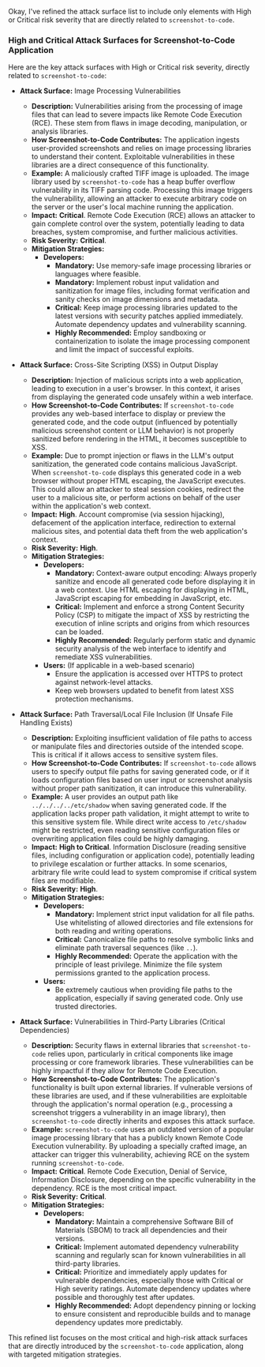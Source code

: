 Okay, I've refined the attack surface list to include only elements with High or Critical risk severity that are directly related to `screenshot-to-code`.

### High and Critical Attack Surfaces for Screenshot-to-Code Application

Here are the key attack surfaces with High or Critical risk severity, directly related to `screenshot-to-code`:

*   **Attack Surface:** Image Processing Vulnerabilities
    *   **Description:** Vulnerabilities arising from the processing of image files that can lead to severe impacts like Remote Code Execution (RCE). These stem from flaws in image decoding, manipulation, or analysis libraries.
    *   **How Screenshot-to-Code Contributes:** The application ingests user-provided screenshots and relies on image processing libraries to understand their content. Exploitable vulnerabilities in these libraries are a direct consequence of this functionality.
    *   **Example:** A maliciously crafted TIFF image is uploaded. The image library used by `screenshot-to-code` has a heap buffer overflow vulnerability in its TIFF parsing code. Processing this image triggers the vulnerability, allowing an attacker to execute arbitrary code on the server or the user's local machine running the application.
    *   **Impact:** **Critical**. Remote Code Execution (RCE) allows an attacker to gain complete control over the system, potentially leading to data breaches, system compromise, and further malicious activities.
    *   **Risk Severity:** **Critical**.
    *   **Mitigation Strategies:**
        *   **Developers:**
            *   **Mandatory:** Use memory-safe image processing libraries or languages where feasible.
            *   **Mandatory:**  Implement robust input validation and sanitization for image files, including format verification and sanity checks on image dimensions and metadata.
            *   **Critical:** Keep image processing libraries updated to the latest versions with security patches applied immediately. Automate dependency updates and vulnerability scanning.
            *   **Highly Recommended:** Employ sandboxing or containerization to isolate the image processing component and limit the impact of successful exploits.

*   **Attack Surface:** Cross-Site Scripting (XSS) in Output Display
    *   **Description:** Injection of malicious scripts into a web application, leading to execution in a user's browser. In this context, it arises from displaying the generated code unsafely within a web interface.
    *   **How Screenshot-to-Code Contributes:** If `screenshot-to-code` provides any web-based interface to display or preview the generated code, and the code output (influenced by potentially malicious screenshot content or LLM behavior) is not properly sanitized before rendering in the HTML, it becomes susceptible to XSS.
    *   **Example:** Due to prompt injection or flaws in the LLM's output sanitization, the generated code contains malicious JavaScript. When `screenshot-to-code` displays this generated code in a web browser without proper HTML escaping, the JavaScript executes. This could allow an attacker to steal session cookies, redirect the user to a malicious site, or perform actions on behalf of the user within the application's web context.
    *   **Impact:** **High**.  Account compromise (via session hijacking), defacement of the application interface, redirection to external malicious sites, and potential data theft from the web application's context.
    *   **Risk Severity:** **High**.
    *   **Mitigation Strategies:**
        *   **Developers:**
            *   **Mandatory:**  Context-aware output encoding:  Always properly sanitize and encode all generated code before displaying it in a web context. Use HTML escaping for displaying in HTML, JavaScript escaping for embedding in JavaScript, etc.
            *   **Critical:** Implement and enforce a strong Content Security Policy (CSP) to mitigate the impact of XSS by restricting the execution of inline scripts and origins from which resources can be loaded.
            *   **Highly Recommended:**  Regularly perform static and dynamic security analysis of the web interface to identify and remediate XSS vulnerabilities.
        *   **Users:** (If applicable in a web-based scenario)
            *   Ensure the application is accessed over HTTPS to protect against network-level attacks.
            *   Keep web browsers updated to benefit from latest XSS protection mechanisms.

*   **Attack Surface:** Path Traversal/Local File Inclusion (If Unsafe File Handling Exists)
    *   **Description:** Exploiting insufficient validation of file paths to access or manipulate files and directories outside of the intended scope. This is critical if it allows access to sensitive system files.
    *   **How Screenshot-to-Code Contributes:** If `screenshot-to-code` allows users to specify output file paths for saving generated code, or if it loads configuration files based on user input or screenshot analysis without proper path sanitization, it can introduce this vulnerability.
    *   **Example:** A user provides an output path like `../../../../etc/shadow` when saving generated code. If the application lacks proper path validation, it might attempt to write to this sensitive system file. While direct write access to `/etc/shadow` might be restricted, even reading sensitive configuration files or overwriting application files could be highly damaging.
    *   **Impact:** **High to Critical**. Information Disclosure (reading sensitive files, including configuration or application code), potentially leading to privilege escalation or further attacks. In some scenarios, arbitrary file write could lead to system compromise if critical system files are modifiable.
    *   **Risk Severity:** **High**.
    *   **Mitigation Strategies:**
        *   **Developers:**
            *   **Mandatory:** Implement strict input validation for all file paths. Use whitelisting of allowed directories and file extensions for both reading and writing operations.
            *   **Critical:**  Canonicalize file paths to resolve symbolic links and eliminate path traversal sequences (like `..`).
            *   **Highly Recommended:** Operate the application with the principle of least privilege. Minimize the file system permissions granted to the application process.
        *   **Users:**
            *   Be extremely cautious when providing file paths to the application, especially if saving generated code. Only use trusted directories.

*   **Attack Surface:** Vulnerabilities in Third-Party Libraries (Critical Dependencies)
    *   **Description:** Security flaws in external libraries that `screenshot-to-code` relies upon, particularly in critical components like image processing or core framework libraries. These vulnerabilities can be highly impactful if they allow for Remote Code Execution.
    *   **How Screenshot-to-Code Contributes:** The application's functionality is built upon external libraries. If vulnerable versions of these libraries are used, and if these vulnerabilities are exploitable through the application's normal operation (e.g., processing a screenshot triggers a vulnerability in an image library), then `screenshot-to-code` directly inherits and exposes this attack surface.
    *   **Example:** `screenshot-to-code` uses an outdated version of a popular image processing library that has a publicly known Remote Code Execution vulnerability. By uploading a specially crafted image, an attacker can trigger this vulnerability, achieving RCE on the system running `screenshot-to-code`.
    *   **Impact:** **Critical**. Remote Code Execution, Denial of Service, Information Disclosure, depending on the specific vulnerability in the dependency.  RCE is the most critical impact.
    *   **Risk Severity:** **Critical**.
    *   **Mitigation Strategies:**
        *   **Developers:**
            *   **Mandatory:** Maintain a comprehensive Software Bill of Materials (SBOM) to track all dependencies and their versions.
            *   **Critical:** Implement automated dependency vulnerability scanning and regularly scan for known vulnerabilities in all third-party libraries.
            *   **Critical:**  Prioritize and immediately apply updates for vulnerable dependencies, especially those with Critical or High severity ratings. Automate dependency updates where possible and thoroughly test after updates.
            *   **Highly Recommended:**  Adopt dependency pinning or locking to ensure consistent and reproducible builds and to manage dependency updates more predictably.

This refined list focuses on the most critical and high-risk attack surfaces that are directly introduced by the `screenshot-to-code` application, along with targeted mitigation strategies.
